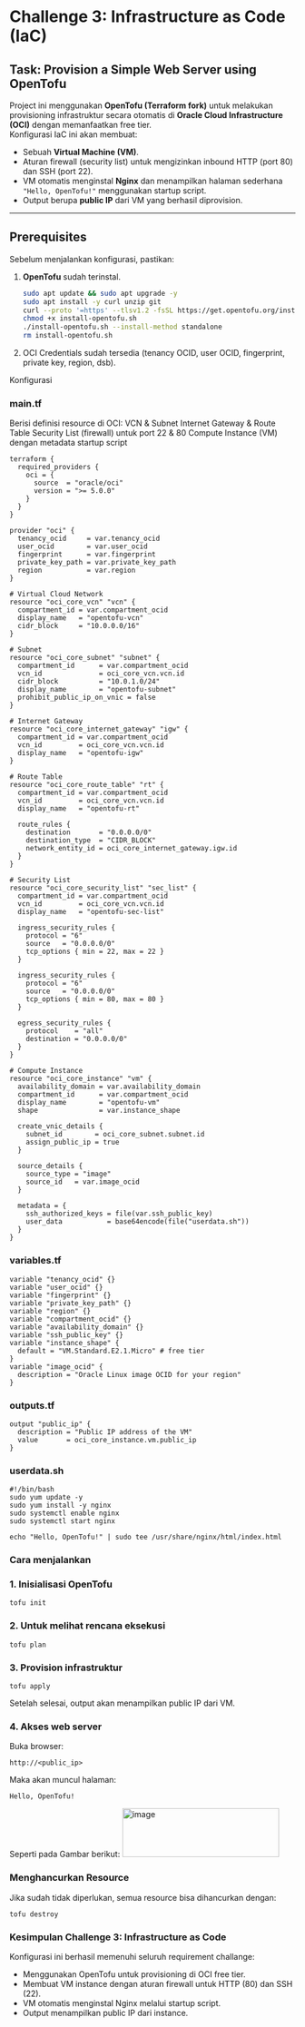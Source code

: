 # Challenge 3: Infrastructure as Code (IaC)  
## Task: Provision a Simple Web Server using OpenTofu  

Project ini menggunakan **OpenTofu (Terraform fork)** untuk melakukan provisioning infrastruktur secara otomatis di **Oracle Cloud Infrastructure (OCI)** dengan memanfaatkan free tier.  
Konfigurasi IaC ini akan membuat:  
- Sebuah **Virtual Machine (VM)**.  
- Aturan firewall (security list) untuk mengizinkan inbound HTTP (port 80) dan SSH (port 22).  
- VM otomatis menginstal **Nginx** dan menampilkan halaman sederhana `"Hello, OpenTofu!"` menggunakan startup script.  
- Output berupa **public IP** dari VM yang berhasil diprovision.  

---

## Prerequisites  

Sebelum menjalankan konfigurasi, pastikan:  
1. **OpenTofu** sudah terinstal.  
   ```bash
   sudo apt update && sudo apt upgrade -y
   sudo apt install -y curl unzip git
   curl --proto '=https' --tlsv1.2 -fsSL https://get.opentofu.org/install-opentofu.sh -o install-opentofu.sh
   chmod +x install-opentofu.sh
   ./install-opentofu.sh --install-method standalone
   rm install-opentofu.sh
   ```
2. OCI Credentials sudah tersedia (tenancy OCID, user OCID, fingerprint, private key, region, dsb).  

Konfigurasi
### main.tf

Berisi definisi resource di OCI:
VCN & Subnet
Internet Gateway & Route Table
Security List (firewall) untuk port 22 & 80
Compute Instance (VM) dengan metadata startup script
```
terraform {
  required_providers {
    oci = {
      source  = "oracle/oci"
      version = ">= 5.0.0"
    }
  }
}

provider "oci" {
  tenancy_ocid     = var.tenancy_ocid
  user_ocid        = var.user_ocid
  fingerprint      = var.fingerprint
  private_key_path = var.private_key_path
  region           = var.region
}

# Virtual Cloud Network
resource "oci_core_vcn" "vcn" {
  compartment_id = var.compartment_ocid
  display_name   = "opentofu-vcn"
  cidr_block     = "10.0.0.0/16"
}

# Subnet
resource "oci_core_subnet" "subnet" {
  compartment_id      = var.compartment_ocid
  vcn_id              = oci_core_vcn.vcn.id
  cidr_block          = "10.0.1.0/24"
  display_name        = "opentofu-subnet"
  prohibit_public_ip_on_vnic = false
}

# Internet Gateway
resource "oci_core_internet_gateway" "igw" {
  compartment_id = var.compartment_ocid
  vcn_id         = oci_core_vcn.vcn.id
  display_name   = "opentofu-igw"
}

# Route Table
resource "oci_core_route_table" "rt" {
  compartment_id = var.compartment_ocid
  vcn_id         = oci_core_vcn.vcn.id
  display_name   = "opentofu-rt"

  route_rules {
    destination       = "0.0.0.0/0"
    destination_type  = "CIDR_BLOCK"
    network_entity_id = oci_core_internet_gateway.igw.id
  }
}

# Security List
resource "oci_core_security_list" "sec_list" {
  compartment_id = var.compartment_ocid
  vcn_id         = oci_core_vcn.vcn.id
  display_name   = "opentofu-sec-list"

  ingress_security_rules {
    protocol = "6"
    source   = "0.0.0.0/0"
    tcp_options { min = 22, max = 22 }
  }

  ingress_security_rules {
    protocol = "6"
    source   = "0.0.0.0/0"
    tcp_options { min = 80, max = 80 }
  }

  egress_security_rules {
    protocol    = "all"
    destination = "0.0.0.0/0"
  }
}

# Compute Instance
resource "oci_core_instance" "vm" {
  availability_domain = var.availability_domain
  compartment_id      = var.compartment_ocid
  display_name        = "opentofu-vm"
  shape               = var.instance_shape

  create_vnic_details {
    subnet_id        = oci_core_subnet.subnet.id
    assign_public_ip = true
  }

  source_details {
    source_type = "image"
    source_id   = var.image_ocid
  }

  metadata = {
    ssh_authorized_keys = file(var.ssh_public_key)
    user_data           = base64encode(file("userdata.sh"))
  }
}
```

### variables.tf
```
variable "tenancy_ocid" {}
variable "user_ocid" {}
variable "fingerprint" {}
variable "private_key_path" {}
variable "region" {}
variable "compartment_ocid" {}
variable "availability_domain" {}
variable "ssh_public_key" {}
variable "instance_shape" {
  default = "VM.Standard.E2.1.Micro" # free tier
}
variable "image_ocid" {
  description = "Oracle Linux image OCID for your region"
}
```
### outputs.tf
```
output "public_ip" {
  description = "Public IP address of the VM"
  value       = oci_core_instance.vm.public_ip
}
```
### userdata.sh
```
#!/bin/bash
sudo yum update -y
sudo yum install -y nginx
sudo systemctl enable nginx
sudo systemctl start nginx

echo "Hello, OpenTofu!" | sudo tee /usr/share/nginx/html/index.html
```

### Cara menjalankan
### 1. Inisialisasi OpenTofu
```
tofu init
```
### 2. Untuk melihat rencana eksekusi
```
tofu plan
```
### 3. Provision infrastruktur
```
tofu apply
```
Setelah selesai, output akan menampilkan public IP dari VM.
### 4. Akses web server
Buka browser:
```
http://<public_ip>
```
Maka akan muncul halaman:
```
Hello, OpenTofu!
```
Seperti pada Gambar berikut:
<img width="276" height="86" alt="image" src="https://github.com/user-attachments/assets/c7ee3cd7-ba0d-47d5-b64b-36a9cc1cb721" />



### Menghancurkan Resource
Jika sudah tidak diperlukan, semua resource bisa dihancurkan dengan:
```
tofu destroy
```

### Kesimpulan Challenge 3: Infrastructure as Code
Konfigurasi ini berhasil memenuhi seluruh requirement challange:
- Menggunakan OpenTofu untuk provisioning di OCI free tier.
- Membuat VM instance dengan aturan firewall untuk HTTP (80) dan SSH (22).
- VM otomatis menginstal Nginx melalui startup script.
- Output menampilkan public IP dari instance.



